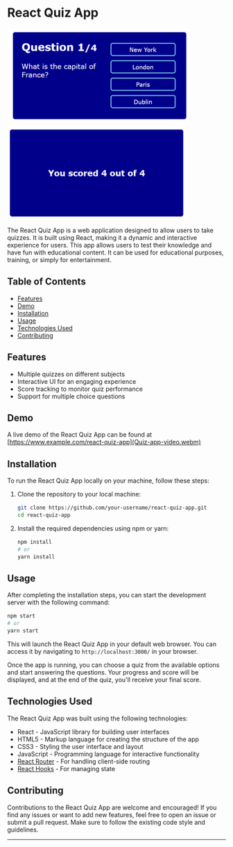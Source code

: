 # React Quiz App

![React Quiz App](quizapp-screenshot1.PNG)
![React Quiz App](quizapp-screenshot2.PNG)

The React Quiz App is a web application designed to allow users to take quizzes. It is built using React, making it a dynamic and interactive experience for users. This app allows users to test their knowledge and have fun with educational content. It can be used for educational purposes, training, or simply for entertainment.

## Table of Contents

- [Features](#features)
- [Demo](#demo)
- [Installation](#installation)
- [Usage](#usage)
- [Technologies Used](#technologies-used)
- [Contributing](#contributing)

## Features

- Multiple quizzes on different subjects
- Interactive UI for an engaging experience
- Score tracking to monitor quiz performance
- Support for multiple choice questions

## Demo

A live demo of the React Quiz App can be found at [https://www.example.com/react-quiz-app](Quiz-app-video.webm)

## Installation

To run the React Quiz App locally on your machine, follow these steps:

1. Clone the repository to your local machine:

   ```bash
   git clone https://github.com/your-username/react-quiz-app.git
   cd react-quiz-app
   ```

2. Install the required dependencies using npm or yarn:

   ```bash
   npm install
   # or
   yarn install
   ```

## Usage

After completing the installation steps, you can start the development server with the following command:

```bash
npm start
# or
yarn start
```

This will launch the React Quiz App in your default web browser. You can access it by navigating to `http://localhost:3000/` in your browser.

Once the app is running, you can choose a quiz from the available options and start answering the questions. Your progress and score will be displayed, and at the end of the quiz, you'll receive your final score.

## Technologies Used

The React Quiz App was built using the following technologies:

- React - JavaScript library for building user interfaces
- HTML5 - Markup language for creating the structure of the app
- CSS3 - Styling the user interface and layout
- JavaScript - Programming language for interactive functionality
- [React Router](https://reactrouter.com/) - For handling client-side routing
- [React Hooks](https://reactjs.org/docs/hooks-intro.html) - For managing state

## Contributing

Contributions to the React Quiz App are welcome and encouraged! If you find any issues or want to add new features, feel free to open an issue or submit a pull request. Make sure to follow the existing code style and guidelines.

---